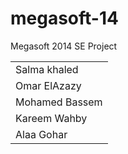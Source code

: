 megasoft-14
===========

Megasoft 2014 SE Project

<table>
	<tr>
		<td>Salma khaled</td>
	</tr>
	<tr>
		<td>Omar ElAzazy</td>
	</tr>
	<tr>
		<td>Mohamed Bassem</td>
	</tr>
	<tr>
		<td>Kareem Wahby</td>
	</tr>
	<tr>
		<td>Alaa Gohar</td>
	</tr>
</table>
